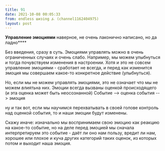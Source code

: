 ```yaml
---
title: 91
date: 2021-10-08 00:05:33
from: endless шизing ⍼ (channel1162404975)
layout: post
---
```


**Управление эмоциями**
наверное, не очень лаконично написано, но да ладно****


Без введения, сразу в суть. Эмоциями управлять можно в очень ограниченных случаях и очень слабо. Например, мы можем улыбнуться и тогда почувствуем изменения в настроении. Хотя и это не совсем управление эмоциями - сработает не всегда, и перед как изменится эмоция мы совершаем какое-то конкретное действие (улыбнуться).

Но, если мы не можем управлять эмоциями, это не означает что мы не можем *влиять*на них. 
Эмоции всегда вызваны оценкой происходящего (и эта оценка может быть неосознанной)
Событие --> оценка события --> эмоция

ну и так вот, если мы научимся перехватывать в своей голове контроль над оценкой события, то и наши эмоции будут изменены.

Скажу иначе: изначально мы воспринимаем свою эмоцию как реакцию на какое-то событие, но на деле перед эмоцией мы сначала интерпретируем это событие - даёт ли оно нам пользу, вредит ли нам, хорошее или плохое и куча других категорий таких оценок, из которых потом и выходит наша эмоция.
